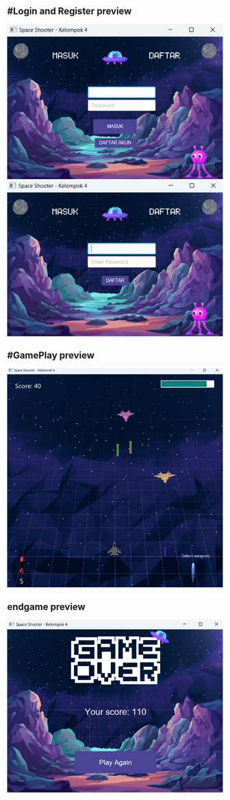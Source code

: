 ## #Login and Register preview
![Login and register](LoginRegisterPreview.png)
![Login and register](register.png)

## #GamePlay preview
![Login and register](gameplay.png)

## endgame preview
![Login and register](image.png)
